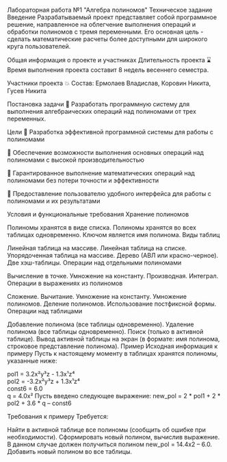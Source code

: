 Лабораторная работа №1 "Алгебра полиномов"
Техническое задание
Введение
Разрабатываемый проект представляет собой программное решение, направленное на облегчение выполнения операций и обработки полиномов с тремя переменными. Его основная цель - сделать математические расчеты более доступными для широкого круга пользователей.

Общая информация о проекте и участниках
Длительность проекта
⌛ Время выполнения проекта составит 8 недель весеннего семестра.

Участники проекта
💥 Состав: Ермолаев Владислав, Коровин Никита, Гусев Никита

Постановка задачи
📌 Разработать программную систему для выполнения алгебраических операций над полиномами от трех переменных.

Цели
🔲 Разработка эффективной программной системы для работы с полиномами

🔲 Обеспечение возможности выполнения основных операций над полиномами с высокой производительностью

🔲 Гарантированное выполнение математических операций над полиномами без потери точности и эффективности

🔲 Предоставление пользователю удобного интерфейса для работы с полиномами и их результатами

Условия и функциональные требования
Хранение полиномов

Полиномы хранятся в виде списка.
Полиномы хранятся во всех таблицах одновременно.
Ключом является имя полинома.
Виды таблиц

Линейная таблица на массиве.
Линейная таблица на списке.
Упорядоченная таблица на массиве.
Дерево (АВЛ или красно-черное).
Две хэш-таблицы.
Операции над отдельными полиномами

Вычисление в точке.
Умножение на константу.
Производная.
Интеграл.
Операции в выражениях из полиномов

Сложение.
Вычитание.
Умножение на константу.
Умножение полиномов.
Деление полиномов.
Использование постфиксной формы.
Операции над таблицами

Добавление полинома (все таблицы одновременно).
Удаление полинома (все таблицы одновременно).
Поиск (только в активной таблице).
Вывод активной таблицы на экран (в формате: имя полинома, строковое представление полинома).
Пример
Исходная информация к примеру
Пусть к настоящему моменту в таблицах хранятся полиномы, указанные ниже:

pol1 = 3.2x²y³z - 1.3x¹z⁴  
pol2 = -3.2x²y³z + 1.3x¹z⁴  
const6 = 6.0  
q = 4.0x²
Пусть введено следующее выражение: new_pol = 2 * pol1 + 2 * pol2 + 3.6 * q – const6

Требования к примеру
Требуется:

Найти в активной таблице все полиномы (сообщить об ошибке при необходимости).
Сформировать новый полином, вычислив выражение. В данном случае должен получиться полином new_pol = 14.4x2 – 6.0.
Добавить новый полином во все таблицы.
